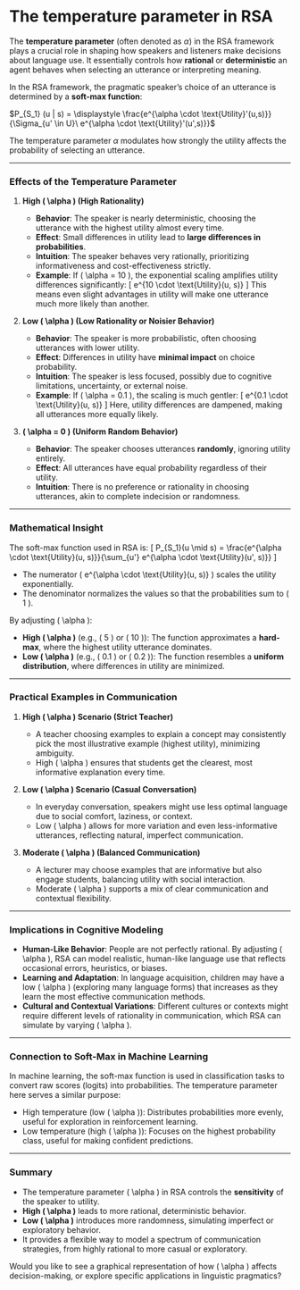 # The temperature parameter in RSA 

The **temperature parameter** (often denoted as $\alpha$) in the RSA framework plays a crucial role in shaping how speakers and listeners make decisions about language use. It essentially controls how **rational** or **deterministic** an agent behaves when selecting an utterance or interpreting meaning.

In the RSA framework, the pragmatic speaker’s choice of an utterance is determined by a **soft-max function**:

$P_{S_1} (u | s) = \displaystyle \frac{e^{\alpha \cdot \text{Utility}'(u,s)}}{\Sigma_{u' \in U}\ e^{\alpha \cdot \text{Utility}'(u',s)}}$

The temperature parameter $\alpha$ modulates how strongly the utility affects the probability of selecting an utterance.

---

### **Effects of the Temperature Parameter**
1. **High \( \alpha \) (High Rationality)**
   - **Behavior**: The speaker is nearly deterministic, choosing the utterance with the highest utility almost every time.
   - **Effect**: Small differences in utility lead to **large differences in probabilities**.
   - **Intuition**: The speaker behaves very rationally, prioritizing informativeness and cost-effectiveness strictly.
   - **Example**: If \( \alpha = 10 \), the exponential scaling amplifies utility differences significantly:
     \[
     e^{10 \cdot \text{Utility}(u, s)}
     \]
     This means even slight advantages in utility will make one utterance much more likely than another.

2. **Low \( \alpha \) (Low Rationality or Noisier Behavior)**
   - **Behavior**: The speaker is more probabilistic, often choosing utterances with lower utility.
   - **Effect**: Differences in utility have **minimal impact** on choice probability.
   - **Intuition**: The speaker is less focused, possibly due to cognitive limitations, uncertainty, or external noise.
   - **Example**: If \( \alpha = 0.1 \), the scaling is much gentler:
     \[
     e^{0.1 \cdot \text{Utility}(u, s)}
     \]
     Here, utility differences are dampened, making all utterances more equally likely.

3. **\( \alpha = 0 \) (Uniform Random Behavior)**
   - **Behavior**: The speaker chooses utterances **randomly**, ignoring utility entirely.
   - **Effect**: All utterances have equal probability regardless of their utility.
   - **Intuition**: There is no preference or rationality in choosing utterances, akin to complete indecision or randomness.

---

### **Mathematical Insight**
The soft-max function used in RSA is:
\[
P_{S_1}(u \mid s) = \frac{e^{\alpha \cdot \text{Utility}(u, s)}}{\sum_{u'} e^{\alpha \cdot \text{Utility}(u', s)}}
\]

- The numerator \( e^{\alpha \cdot \text{Utility}(u, s)} \) scales the utility exponentially.
- The denominator normalizes the values so that the probabilities sum to \( 1 \).

By adjusting \( \alpha \):
- **High \( \alpha \)** (e.g., \( 5 \) or \( 10 \)): The function approximates a **hard-max**, where the highest utility utterance dominates.
- **Low \( \alpha \)** (e.g., \( 0.1 \) or \( 0.2 \)): The function resembles a **uniform distribution**, where differences in utility are minimized.

---

### **Practical Examples in Communication**
1. **High \( \alpha \) Scenario (Strict Teacher)**
   - A teacher choosing examples to explain a concept may consistently pick the most illustrative example (highest utility), minimizing ambiguity.
   - High \( \alpha \) ensures that students get the clearest, most informative explanation every time.

2. **Low \( \alpha \) Scenario (Casual Conversation)**
   - In everyday conversation, speakers might use less optimal language due to social comfort, laziness, or context.
   - Low \( \alpha \) allows for more variation and even less-informative utterances, reflecting natural, imperfect communication.

3. **Moderate \( \alpha \) (Balanced Communication)**
   - A lecturer may choose examples that are informative but also engage students, balancing utility with social interaction.
   - Moderate \( \alpha \) supports a mix of clear communication and contextual flexibility.

---

### **Implications in Cognitive Modeling**
- **Human-Like Behavior**: People are not perfectly rational. By adjusting \( \alpha \), RSA can model realistic, human-like language use that reflects occasional errors, heuristics, or biases.
- **Learning and Adaptation**: In language acquisition, children may have a low \( \alpha \) (exploring many language forms) that increases as they learn the most effective communication methods.
- **Cultural and Contextual Variations**: Different cultures or contexts might require different levels of rationality in communication, which RSA can simulate by varying \( \alpha \).

---

### **Connection to Soft-Max in Machine Learning**
In machine learning, the soft-max function is used in classification tasks to convert raw scores (logits) into probabilities. The temperature parameter here serves a similar purpose:
- High temperature (low \( \alpha \)): Distributes probabilities more evenly, useful for exploration in reinforcement learning.
- Low temperature (high \( \alpha \)): Focuses on the highest probability class, useful for making confident predictions.

---

### **Summary**
- The temperature parameter \( \alpha \) in RSA controls the **sensitivity** of the speaker to utility.
- **High \( \alpha \)** leads to more rational, deterministic behavior.
- **Low \( \alpha \)** introduces more randomness, simulating imperfect or exploratory behavior.
- It provides a flexible way to model a spectrum of communication strategies, from highly rational to more casual or exploratory.

Would you like to see a graphical representation of how \( \alpha \) affects decision-making, or explore specific applications in linguistic pragmatics?
